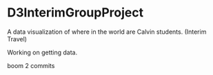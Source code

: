 # D3InterimGroupProject
A data visualization of where in the world are Calvin students. (Interim Travel)

Working on getting data.

boom 2 commits
